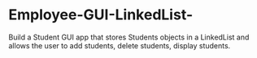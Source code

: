 # Employee-GUI-LinkedList-
Build a Student GUI app that stores Students objects in a LinkedList and allows the user to add students, delete students, display students.
